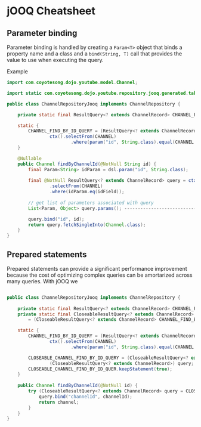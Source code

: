 # jOOQ Cheatsheet

## Parameter binding

Parameter binding is handled by creating a `Param<T>` object that binds a property name and a
class and a `bind(String, T)` call that provides the value to use when executing the query.

Example

```java
import com.coyotesong.dojo.youtube.model.Channel;

import static com.coyotesong.dojo.youtube.repository.jooq.generated.tables.CHANNEL;

public class ChannelRepositoryJooq implements ChannelRepository {

    private static final ResultQuery<? extends ChannelRecord> CHANNEL_FIND_BY_ID_QUERY;

    static {
        CHANNEL_FIND_BY_ID_QUERY = (ResultQuery<? extends ChannelRecord>) query =
                ctx().selectFrom(CHANNEL)
                        .where(param("id", String.class).equal(CHANNEL.ID));
    }

    @Nullable
    public Channel findByChannelId(@NotNull String id) {
        final Param<String> idParam = dsl.param("id", String.class);
        
        final @NotNull ResultQuery<? extends ChannelRecord> query = ctx()
                .selectFrom(CHANNEL)
                .where(idParam.eq(idField));
        
        // get list of parameters associated with query
        List<Param, Object> query.params(); -------------------------------------------- VERIFY THIS

        query.bind("id", id);
        return query.fetchSingleInto(Channel.class);
    }
}    
```    

## Prepared statements

Prepared statements can provide a significant performance improvement because the cost of optimizing
complex queries can be amortarized across many queries. With jOOQ we

```java

public class ChannelRepositoryJooq implements ChannelRepository {
    
    private static final ResultQuery<? extends ChannelRecord> CHANNEL_FIND_BY_ID_QUERY;
    private static final CloseableResultQuery<? extends ChannelRecord> CLOSEABLE_CHANNEL_FIND_BY_ID_QUERY
        = (CloseableResultQuery<? extends ChannelRecord> CHANNEL_FIND_BY_ID_QUERY;

    static {
        CHANNEL_FIND_BY_ID_QUERY = (ResultQuery<? extends ChannelRecord>) query =
                ctx().selectFrom(CHANNEL)
                        .where(param("id", String.class).equal(CHANNEL.ID));

        CLOSEABLE_CHANNEL_FIND_BY_ID_QUERY = (CloseableResultQuery<? extends ChannelRecord>)
                (CloseableResultQuery<? extends ChannelRecord>) query;
        CLOSEABLE_CHANNEL_FIND_BY_ID_QUER.keepStatement(true);
    }
    
    public Channel findByChannelId(@NotNull id) {
        try (CloseableResultQuery<? extends ChannelRecord> query = CLOSEABLE_CHANNEL_FIND_BY_ID_QUERY) {
            query.bind("channelId", channelId);
            return channel;
        }
    }
}

```